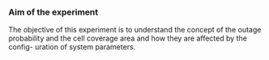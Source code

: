 ### Aim of the experiment
The objective of this experiment is to understand the concept of the outage
probability and the cell coverage area and how they are affected by the config-
uration of system parameters.
